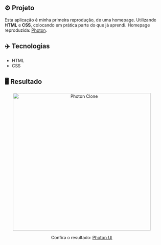 ## ⚙️ Projeto

Esta aplicação é minha primeira reprodução, de uma homepage. Utilizando **HTML** e **CSS**, colocando em prática parte do que já aprendi. Homepage reproduzida: <a href="https://html5up.net/photon">Photon</a>.

## ✈️ Tecnologias

- HTML
- CSS

## 🖥️ Resultado

<div align="center">
  <img alt="Photon Clone" src="https://i.imgur.com/Q0SRSsl.png" width="450px"> 
  <p>Confira o resultado: <a href="https://photon-ui-ruuuff.netlify.app">Photon UI</a></p>
</div>
